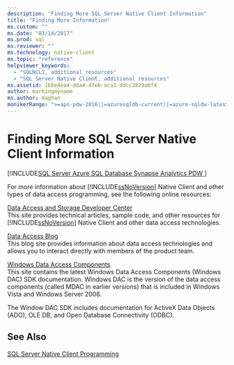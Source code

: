 ```yaml
---
description: "Finding More SQL Server Native Client Information"
title: "Finding More Information"
ms.custom: ""
ms.date: "03/14/2017"
ms.prod: sql
ms.reviewer: ""
ms.technology: native-client
ms.topic: "reference"
helpviewer_keywords: 
  - "SQLNCLI, additional resources"
  - "SQL Server Native Client, additional resources"
ms.assetid: 1bbe4ea4-dda4-47eb-aca1-ddcc3829a6f4
author: markingmyname
ms.author: maghan
monikerRange: ">=aps-pdw-2016||=azuresqldb-current||=azure-sqldw-latest||>=sql-server-2016||=sqlallproducts-allversions||>=sql-server-linux-2017||=azuresqldb-mi-current"
---
```

# Finding More SQL Server Native Client Information
[!INCLUDE[SQL Server Azure SQL Database Synapse Analytics PDW ](../../includes/applies-to-version/sql-asdb-asdbmi-asa-pdw.md)]

  For more information about [!INCLUDE[ssNoVersion](../../includes/ssnoversion-md.md)] Native Client and other types of data access programming, see the following online resources:  
  
 [Data Access and Storage Developer Center](https://go.microsoft.com/fwlink?linkid=4173)  
 This site provides technical articles, sample code, and other resources for [!INCLUDE[ssNoVersion](../../includes/ssnoversion-md.md)] Native Client and other data access technologies.  
  
 [Data Access Blog](https://go.microsoft.com/fwlink/?LinkId=48617)  
 This blog site provides information about data access technologies and allows you to interact directly with members of the product team.  
  
 [Windows Data Access Components](https://go.microsoft.com/fwlink/?LinkId=107907)  
 This site contains the latest Windows Data Access Components (Windows DAC) SDK documentation. Windows DAC is the version of the data access components (called MDAC in earlier versions) that is included in Windows Vista and Windows Server 2008.  
  
 The Window DAC SDK includes documentation for ActiveX Data Objects (ADO), OLE DB, and Open Database Connectivity (ODBC).  
  

## See Also  
 [SQL Server Native Client Programming](../../relational-databases/native-client/sql-server-native-client-programming.md)  
  
  
